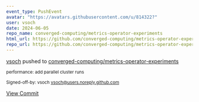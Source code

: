```yaml
---
event_type: PushEvent
avatar: "https://avatars.githubusercontent.com/u/814322?"
user: vsoch
date: 2024-06-05
repo_name: converged-computing/metrics-operator-experiments
html_url: https://github.com/converged-computing/metrics-operator-experiments/commit/63f82ea316325602768199f1d0cf5e360fba4f37
repo_url: https://github.com/converged-computing/metrics-operator-experiments
---
```


<a href='https://github.com/vsoch' target='_blank'>vsoch</a> pushed to <a href='https://github.com/converged-computing/metrics-operator-experiments' target='_blank'>converged-computing/metrics-operator-experiments</a>

<small>performance: add parallel cluster runs

Signed-off-by: vsoch <vsoch@users.noreply.github.com></small>

<a href='https://github.com/converged-computing/metrics-operator-experiments/commit/63f82ea316325602768199f1d0cf5e360fba4f37' target='_blank'>View Commit</a>